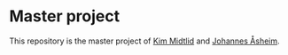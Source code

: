 # Master project

This repository is the master project of [Kim Midtlid](https://github.com/kamidtli) and [Johannes Åsheim](https://github.com/johanaas). 
